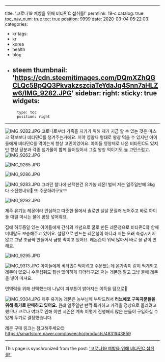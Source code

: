
---
title: '코로나19 예방을 위해 비타민C 섭취를!'
permlink: 19-c
catalog: true
toc_nav_num: true
toc: true
position: 9999
date: 2020-03-04 05:22:03
categories:
- kr
tags:
- kr
- korea
- health
- blog
- steem
thumbnail: 'https://cdn.steemitimages.com/DQmXZhQGCLQc5BpQQ3PkvakzszciaTeYdaJq4Snn7aHLZw6/IMG_9282.JPG'
sidebar:
    right:
        sticky: true
widgets:
    -
        type: toc
        position: right
---


![IMG_9282.JPG](https://cdn.steemitimages.com/DQmXZhQGCLQc5BpQQ3PkvakzszciaTeYdaJq4Snn7aHLZw6/IMG_9282.JPG)
</b>
코로나로부터 가족을 지키기 위해 제가 지금 할 수 있는 것은 마스크 확보보다 비타민C를 챙겨주는거에요.
</b>
저야 영양제 형태로 왕창 먹을 수 있지만 아이들에게 비타민C를 먹이는게 항상 고민이었어요. 아이들 영양제로 나온 비타민C도 있지만 항상 당분과 각종 첨가물이 함께 들어있어서 그걸 왕창 먹이기도 늘 고민스럽고.
</b>
</b>
![IMG_9262.JPG](https://cdn.steemitimages.com/DQmXqP2YgXJ3qc2JQ2EzmuvLnyYJX7ZeLW54cZfZggZVGSa/IMG_9262.JPG)


![IMG_9265.JPG](https://cdn.steemitimages.com/DQmVojMC2cXWfMbfvvQjxpBMD2FADSfXxPfiJQRp7nUx5T4/IMG_9265.JPG)


![IMG_9286.JPG](https://cdn.steemitimages.com/DQmT18qeyDHRK2ngtuwDXUFAG1xJLZo3fc3KEy6ECKgbxFn/IMG_9286.JPG)

![IMG_9283.JPG](https://cdn.steemitimages.com/DQmb8j3fzKfta12V5S2NpLr65YNvcrDVwd1h7bd7FsiXRHQ/IMG_9283.JPG)
</b>
</b>
그러던 찰나에 선택한건 유기농 레몬! 벌써 저는 일주일만에 3kg 다 소진했네요🍋 또 주문하려구요^^
</b>
</b>

![IMG_9292.JPG](https://cdn.steemitimages.com/DQmRqQJUWtgRjrpRsre6gWtJGu1fVkcc19sKKzDNisjqfGw/IMG_9292.JPG)
</b>
</b>

제주 유기농 레몬이라 안심하고 따뜻한 물에서 솔로만 살살 문질러 씻어주고 바로 아이들 매일 마시는 물에 퐁당 넣어줘요.
</b>
</b>

집에 하루종일 있는 아이들에게 간식의 개념으로 꿀로 만든 레몬청으로 비타민C와 함께 미네랄도 보충해주고 있어요. 설탕으로 만드는 레몬청이 아니라 저는 오래 숙성시키지 않고 그냥 조금씩 만들어서 금방 먹이고 있어요. 레몬즙이 워낙 많아서 바로 물 같이 변해요.
</b>
</b>


![IMG_9295.JPG](https://cdn.steemitimages.com/DQmNbJh1qQmwwhBevyRbktRzfo2xjUdSKteNapiFxjjYqDe/IMG_9295.JPG)

![IMG_9313.JPG](https://cdn.steemitimages.com/DQmfX31uAhqfdVXN2th8EubExt6P39tQD3EKZPioNtU3Rjg/IMG_9313.JPG)
</b>
</b>
아이들에게 비타민C 먹이려고 주문했는데 온가족이 같이 먹게되고 레몬이 있으니 수분섭취도 훨씬 많이하게 되더라구요! 저는 레몬청 말고 그냥 물에 레몬을 넣어 마셔요. 

면역력을 위해 선택했는데 나날이 피부톤이 밝아지는 이득을 덤으로🥰

![IMG_9304.JPG](https://cdn.steemitimages.com/DQmbTQx9a3jjBJAWnAr2HayF49Ma7EhbrwRL8ojoS9UgpSU/IMG_9304.JPG)
</b>
</b>
제주 유기농 레몬은 농부님께 부탁드려서 **러브에코 구독자분들을 위해 특가로 판매하고 있어요.** 원래 일주일만 반짝 특가하고 가격을 정상으로 올리려고 했으나 코로나 여파로 인해 이번 시즌은 계속 이렇게 진행해서 많은 분들이 구입하실 수 있게 두기로 결정했습니다.

레몬 구매 링크는 참고해주세요😊
https://smartstore.naver.com/loveecho/products/4831943859

- - -

This page is synchronized from the post: ['코로나19 예방을 위해 비타민C 섭취를!'](https://steemit.com/@loveecho/19-c)

